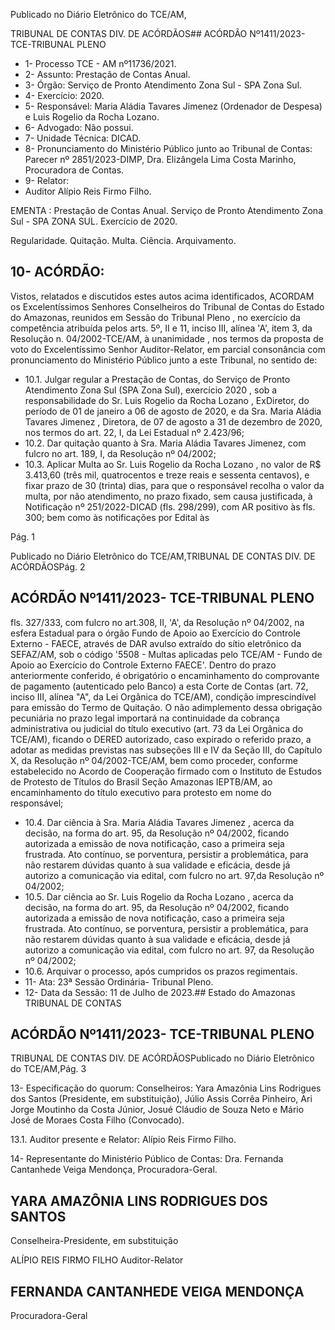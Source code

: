 Publicado  no  Diário  Eletrônico do TCE/AM,

TRIBUNAL DE CONTAS DIV. DE ACÓRDÃOS## ACÓRDÃO Nº1411/2023- TCE-TRIBUNAL PLENO

- 1- Processo TCE - AM nº11736/2021.
- 2- Assunto: Prestação de Contas Anual.
- 3- Órgão: Serviço de Pronto Atendimento Zona Sul - SPA Zona Sul.
- 4- Exercício: 2020.
- 5- Responsável: Maria Aládia Tavares Jimenez (Ordenador de Despesa) e Luis Rogelio da Rocha Lozano.
- 6- Advogado: Não possui.
- 7- Unidade Técnica: DICAD.
- 8- Pronunciamento  do  Ministério  Público  junto  ao  Tribunal  de  Contas: Parecer  nº 2851/2023-DIMP, Dra. Elizângela Lima Costa Marinho, Procuradora de Contas.
- 9- Relator:
- Auditor Alípio Reis Firmo Filho.

EMENTA :  Prestação  de  Contas  Anual.  Serviço  de Pronto  Atendimento  Zona  Sul  -  SPA  ZONA  SUL. Exercício de 2020.

Regularidade. Quitação. Multa. Ciência. Arquivamento.

## 10-  ACÓRDÃO:

Vistos, relatados e discutidos estes autos acima identificados, ACORDAM os Excelentíssimos Senhores Conselheiros do Tribunal de Contas do Estado do Amazonas, reunidos em Sessão do Tribunal Pleno , no exercício da competência atribuída pelos arts. 5º, II e 11, inciso III, alínea 'A', item 3, da Resolução  n. 04/2002-TCE/AM, à unanimidade , nos termos da proposta de voto do Excelentíssimo Senhor Auditor-Relator, em parcial consonância com pronunciamento do Ministério Público junto a este Tribunal, no sentido de:

- 10.1. Julgar  regular a  Prestação  de  Contas,  do  Serviço  de  Pronto Atendimento  Zona  Sul  (SPA  Zona  Sul), exercício  2020 , sob  a responsabilidade  do Sr. Luis  Rogelio  da  Rocha  Lozano , ExDiretor, do período de 01 de janeiro a 06 de agosto de 2020, e da Sra. Maria Aládia Tavares Jimenez , Diretora, de 07 de agosto a 31 de  dezembro  de  2020,  nos  termos  do  art.  22,  I,  da  Lei  Estadual nº 2.423/96;
- 10.2. Dar quitação quanto  à Sra.  Maria  Aládia  Tavares  Jimenez, com fulcro no art. 189, I, da Resolução nº 04/2002;
- 10.3. Aplicar Multa ao Sr. Luis Rogelio da Rocha Lozano , no valor de R$  3.413,60 (três mil, quatrocentos  e  treze reais e sessenta centavos), e fixar prazo de 30 (trinta) dias, para que o responsável recolha o valor da multa, por não atendimento, no prazo fixado, sem causa  justificada,  à  Notificação  nº  251/2022-DICAD  (fls.  298/299), com AR positivo às fls. 300; bem como às notificações por Edital às

Pág. 1

Publicado  no  Diário  Eletrônico do TCE/AM,TRIBUNAL DE CONTAS DIV. DE ACÓRDÃOSPág. 2

## ACÓRDÃO Nº1411/2023- TCE-TRIBUNAL PLENO

fls. 327/333, com fulcro no art.308, II, 'A', da Resolução nº 04/2002, na  esfera  Estadual  para  o  órgão  Fundo  de  Apoio  ao  Exercício  do Controle Externo - FAECE, através de DAR avulso extraído do sítio eletrônico  da  SEFAZ/AM,  sob  o  código  '5508  -  Multas  aplicadas pelo TCE/AM - Fundo de Apoio ao Exercício do Controle Externo FAECE'.  Dentro  do  prazo  anteriormente  conferido,  é  obrigatório  o encaminhamento do comprovante de pagamento (autenticado pelo Banco) a esta Corte de Contas (art. 72, inciso III, alínea "A", da Lei Orgânica  do  TCE/AM),  condição  imprescindível  para  emissão  do Termo de Quitação. O não adimplemento dessa obrigação pecuniária  no  prazo  legal  importará  na  continuidade  da  cobrança administrativa ou judicial do título executivo (art. 73 da Lei Orgânica do TCE/AM), ficando o DERED autorizado, caso expirado o referido prazo,  a  adotar  as  medidas  previstas  nas  subseções  III  e  IV  da Seção  III,  do  Capítulo  X,  da  Resolução  nº  04/2002-TCE/AM,  bem como  proceder,  conforme  estabelecido  no  Acordo  de  Cooperação firmado com o Instituto de Estudos de Protesto de Títulos do Brasil Seção Amazonas  IEPTB/AM, ao encaminhamento do título executivo para protesto em nome do responsável;

- 10.4. Dar  ciência à Sra.  Maria  Aládia  Tavares  Jimenez , acerca  da decisão, na  forma  do  art.  95,  da  Resolução  nº  04/2002,  ficando autorizada  a  emissão  de  nova  notificação,  caso  a  primeira  seja frustrada. Ato contínuo, se porventura, persistir a problemática, para não  restarem  dúvidas  quanto  à  sua  validade  e  eficácia,  desde  já autorizo a comunicação via edital, com fulcro no art. 97,da Resolução nº 04/2002;
- 10.5. Dar  ciência ao Sr.  Luis  Rogelio  da  Rocha  Lozano , acerca  da decisão, na  forma  do  art.  95,  da  Resolução  nº  04/2002,  ficando autorizada  a  emissão  de  nova  notificação,  caso  a  primeira  seja frustrada.  Ato  contínuo,  se porventura,  persistir  a  problemática,  para não  restarem  dúvidas  quanto  à  sua  validade  e  eficácia,  desde  já autorizo a comunicação via edital, com fulcro no art. 97, da Resolução nº 04/2002;
- 10.6. Arquivar o processo, após cumpridos os prazos regimentais.
- 11-  Ata: 23ª Sessão Ordinária- Tribunal Pleno.
- 12-  Data da Sessão: 11 de Julho de 2023.## Estado do Amazonas TRIBUNAL DE CONTAS

## ACÓRDÃO Nº1411/2023- TCE-TRIBUNAL PLENO

TRIBUNAL DE CONTAS DIV. DE ACÓRDÃOSPublicado  no  Diário  Eletrônico do TCE/AM,Pág. 3

13-  Especificação  do  quorum: Conselheiros:  Yara  Amazônia  Lins  Rodrigues  dos Santos (Presidente, em substituição), Júlio Assis Corrêa Pinheiro, Ari Jorge Moutinho da Costa Júnior, Josué Cláudio de Souza Neto e Mário José de Moraes Costa Filho (Convocado).

13.1. Auditor presente e Relator: Alípio Reis Firmo Filho.

14-  Representante do Ministério Público de Contas: Dra. Fernanda Cantanhede Veiga Mendonça, Procuradora-Geral.

## YARA AMAZÔNIA LINS RODRIGUES DOS SANTOS

Conselheira-Presidente, em substituição

ALÍPIO REIS FIRMO FILHO Auditor-Relator

## FERNANDA CANTANHEDE VEIGA MENDONÇA

Procuradora-Geral